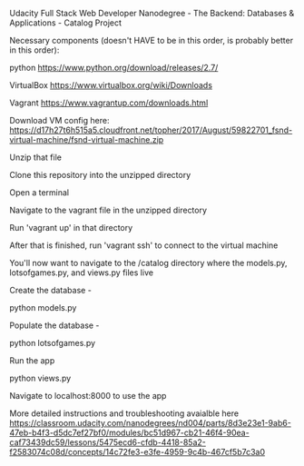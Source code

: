 Udacity Full Stack Web Developer Nanodegree - The Backend: Databases & Applications - Catalog Project


Necessary components (doesn't HAVE to be in this order, is probably better in this order):

python https://www.python.org/download/releases/2.7/

VirtualBox https://www.virtualbox.org/wiki/Downloads

Vagrant https://www.vagrantup.com/downloads.html


Download VM config here: https://d17h27t6h515a5.cloudfront.net/topher/2017/August/59822701_fsnd-virtual-machine/fsnd-virtual-machine.zip

Unzip that file

Clone this repository into the unzipped directory

Open a terminal

Navigate to the vagrant file in the unzipped directory

Run 'vagrant up' in that directory

After that is finished, run 'vagrant ssh' to connect to the virtual machine

You'll now want to navigate to the /catalog directory where the models.py, lotsofgames.py, and views.py files live

Create the database - 

python models.py

Populate the database - 

python lotsofgames.py

Run the app

python views.py

Navigate to localhost:8000 to use the app






More detailed instructions and troubleshooting avaialble here https://classroom.udacity.com/nanodegrees/nd004/parts/8d3e23e1-9ab6-47eb-b4f3-d5dc7ef27bf0/modules/bc51d967-cb21-46f4-90ea-caf73439dc59/lessons/5475ecd6-cfdb-4418-85a2-f2583074c08d/concepts/14c72fe3-e3fe-4959-9c4b-467cf5b7c3a0